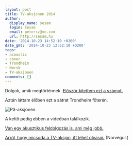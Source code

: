 ```yaml
---
layout: post
title: TV-aksjonen 2014
author:
  display_name: sesam
  login: sesam
  email: petersz@me.com
  url: http://sesam.hu
date: '2014-10-23 14:52:10 +0200'
date_gmt: '2014-10-23 12:52:10 +0200'
tags:
- acoustic
- cover
- Trondheim
- Norsk
- TV-aksjonen
comments: []
---
```


Dolgok, amik megtörténnek. [Először kitettem ezt a számot.](http://sesam.hu/2014/09/24/styggen-pa-ryggen "Styggen på ryggen")

Aztán láttam élőben ezt a sátrat Trondheim főterén.

![P3-aksjonen](http://sesam.hu/wp-content/uploads/2014/10/IMG_0523-1024x768.jpg)

A kettő pedig ebben a videóban találkozik.

[Van egy akusztikus feldolgozás is, ami még jobb.](https://www.youtube.com/watch?v=pt_I12fZN9M)

[Arról, hogy micsoda a TV-aksjon, itt lehet olvasni.](http://no.wikipedia.org/wiki/TV-aksjonen) (Norvégul.)

